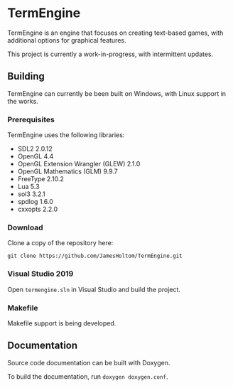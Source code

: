 # TermEngine

TermEngine is an engine that focuses on creating text-based games, with additional options for graphical features.

This project is currently a work-in-progress, with intermittent updates.

## Building

TermEngine can currently be been built on Windows, with Linux support in the works.

### Prerequisites

TermEngine uses the following libraries:

* SDL2 2.0.12
* OpenGL 4.4
* OpenGL Extension Wrangler (GLEW) 2.1.0
* OpenGL Mathematics (GLM) 9.9.7
* FreeType 2.10.2
* Lua 5.3
* sol3 3.2.1
* spdlog 1.6.0
* cxxopts 2.2.0

### Download

Clone a copy of the repository here:

`git clone https://github.com/JamesHoltom/TermEngine.git`

### Visual Studio 2019

Open `termengine.sln` in Visual Studio and build the project.

### Makefile

Makefile support is being developed.

## Documentation

Source code documentation can be built with Doxygen.

To build the documentation, run `doxygen doxygen.conf`.
